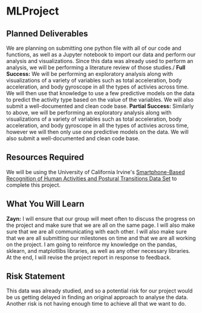 # MLProject



## Planned Deliverables
We are planning on submitting one python file with all of our code and functions, as well as a Jupyter notebook to import our data and perform our analysis and visualizations. Since this data was already used to perform an analysis, we will be performing a literature review of those studies./
**Full Success:** We will be performing an exploratory analysis along with visualizations of a variety of variables such as total acceleration, body acceleration, and body gyroscope in all the types of activies across time. We will then use that knowledge to use a few predictive models on the data to predict the activity type based on the value of the variables. We will also submit a well-documented and clean code base.
**Partial Success:** Similarly to above, we will be performing an exploratory analysis along with visualizations of a variety of variables such as total acceleration, body acceleration, and body gyroscope in all the types of activies across time, however we will then only use one predictive models on the data. We will also submit a well-documented and clean code base.


## Resources Required
We will be using the University of California Irvine's [Smartphone-Based Recognition of Human Activities and Postural Transitions Data Set](http://archive.ics.uci.edu/ml/datasets/Smartphone-Based+Recognition+of+Human+Activities+and+Postural+Transitions) to complete this project.


## What You Will Learn
**Zayn:**
I will ensure that our group will meet often to discuss the progress on the project and make sure that we are all on the same page. I will also make sure that we are all communicating with each other. I will also make sure that we are all submitting our milestones on time and that we are all working on the project. I am going to reinforce my knowledge on the pandas, sklearn, and matplotlibs libraries, as well as any other necessary libraries. At the end, I will revise the project report in response to feedback.

## Risk Statement
This data was already studied, and so a potential risk for our project would be us getting delayed in finding an original approach to analyse the data. Another risk is not having enough time to achieve all that we want to do.